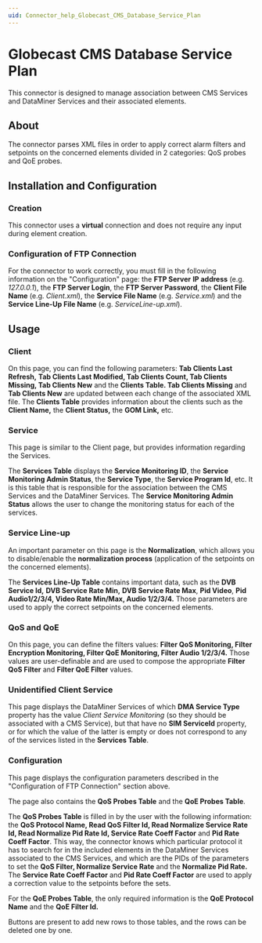 ```yaml
---
uid: Connector_help_Globecast_CMS_Database_Service_Plan
---
```


# Globecast CMS Database Service Plan

This connector is designed to manage association between CMS Services and DataMiner Services and their associated elements.

## About

The connector parses XML files in order to apply correct alarm filters and setpoints on the concerned elements divided in 2 categories: QoS probes and QoE probes.

## Installation and Configuration

### Creation

This connector uses a **virtual** connection and does not require any input during element creation.

### Configuration of FTP Connection

For the connector to work correctly, you must fill in the following information on the "Configuration" page: the **FTP Server** **IP address** (e.g. *127.0.0.1*), the **FTP Server Login**, the **FTP Server Password**, the **Client File Name** (e.g. *Client.xml*), the **Service File Name** (e.g. *Service.xml*) and the **Service Line-Up File Name** (e.g. *ServiceLine-up.xml*).

## Usage

### Client

On this page, you can find the following parameters: **Tab Clients Last Refresh,** **Tab Clients Last Modified, Tab Clients Count, Tab Clients Missing, Tab Clients New** and the **Clients Table. Tab Clients Missing** and **Tab Clients New** are updated between each change of the associated XML file. The **Clients Table** provides information about the clients such as the **Client Name,** the **Client Status,** the **GOM Link,** etc.

### Service

This page is similar to the Client page, but provides information regarding the Services.

The **Services Table** displays the **Service Monitoring ID**, the **Service Monitoring Admin Status**, the **Service Type**, the **Service Program Id**, etc. It is this table that is responsible for the association between the CMS Services and the DataMiner Services. The **Service Monitoring Admin Status** allows the user to change the monitoring status for each of the services.

### Service Line-up

An important parameter on this page is the **Normalization**, which allows you to disable/enable the **normalization process** (application of the setpoints on the concerned elements).

The **Services Line-Up Table** contains important data, such as the **DVB Service Id,** **DVB Service Rate Min,** **DVB Service Rate Max**, **Pid Video**, **Pid Audio1/2/3/4, Video Rate Min/Max, Audio 1/2/3/4.** Those parameters are used to apply the correct setpoints on the concerned elements.

### QoS and QoE

On this page, you can define the filters values: **Filter QoS Monitoring, Filter Encryption Monitoring, Filter QoE Monitoring, Filter Audio 1/2/3/4.** Those values are user-definable and are used to compose the appropriate **Filter QoS Filter** and **Filter QoE Filter** values.

### Unidentified Client Service

This page displays the DataMiner Services of which **DMA Service Type** property has the value *Client Service Monitoring* (so they should be associated with a CMS Service), but that have no **SIM ServiceId** property, or for which the value of the latter is empty or does not correspond to any of the services listed in the **Services Table**.

### Configuration

This page displays the configuration parameters described in the "Configuration of FTP Connection" section above.

The page also contains the **QoS Probes Table** and the **QoE Probes Table**.

The **QoS Probes Table** is filled in by the user with the following information: the **QoS Protocol Name, Read QoS Filter Id, Read Normalize Service Rate Id, Read Normalize Pid Rate Id, Service Rate Coeff Factor** and **Pid Rate Coeff Factor**. This way, the connector knows which particular protocol it has to search for in the included elements in the DataMiner Services associated to the CMS Services, and which are the PIDs of the parameters to set the **QoS Filter, Normalize Service Rate** and the **Normalize Pid Rate.** The **Service Rate Coeff Factor** and **Pid Rate Coeff Factor** are used to apply a correction value to the setpoints before the sets.

For the **QoE Probes Table**, the only required information is the **QoE Protocol Name** and the **QoE Filter Id.**

Buttons are present to add new rows to those tables, and the rows can be deleted one by one.
